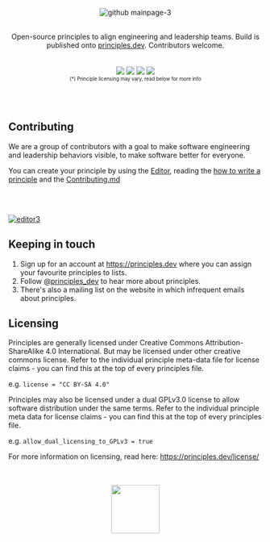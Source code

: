 

<div align="center">
  
![github mainpage-3](https://user-images.githubusercontent.com/610638/230158216-60ed8344-df2f-49f9-a247-f0f6cfffb27a.png)
<br><br>

  
Open-source principles to align engineering and leadership teams. Build is published onto <a href="https://principles.dev">principles.dev<a>. Contributors welcome.
<br ><br ><br >
<img src="https://img.shields.io/badge/License-CC%20BY--SA%204.0*-blue" />
<img src="https://img.shields.io/badge/License-GPLv3*-blue" />
<img src="https://img.shields.io/badge/Since-2019-blue" />
<a href="https://twitter.com/principles_dev" ><img src="https://img.shields.io/twitter/follow/principles.dev?style=social" /></a> 
<br >
  <sub><sup>(*) Principle licensing may vary, read below for more info</sup></sub>


</div>
<br><br>




## Contributing
  
We are a group of contributors with a goal to make software engineering and leadership behaviors visible, to make software better for everyone. 

You can create your principle by using the [Editor](https://principles.dev/editor/), reading the [how to write a principle](https://principles.dev/documentation/#how-to-write-a-principle_1) and the <a href="https://github.com/PrinciplesDotDev/principles/blob/master/CONTRIBUTING.md">Contributing.md</a>

  <br><br>
  <a href="https://principles.dev/editor/">
 

![editor3](https://user-images.githubusercontent.com/610638/230163658-ec553cb4-ad91-42d2-8021-5b33ffe1441e.png)

    
    
  </a>

  




## Keeping in touch

1. Sign up for an account at https://principles.dev where you can assign your favourite principles to lists.
2. Follow [@principles_dev](https://twitter.com/principles_dev) to hear more about principles.
3. There's also a mailing list on the website in which infrequent emails about principles.

## Licensing

Principles are generally licensed under Creative Commons Attribution-ShareAlike 4.0 International. But may be licensed under other creative commons license. Refer to the individual principle meta-data file for license claims - you can find this at the top of every principles file.

e.g. ```license = "CC BY-SA 4.0"```

Principles may also be licensed under a dual GPLv3.0 license to allow software distribution under the same terms. Refer to the individual principle meta data for license claims  - you can find this at the top of every principles file.

e.g. ```allow_dual_licensing_to_GPLv3 = true```
  
For more information on licensing, read here: https://principles.dev/license/

 
<div align="center">
<br><br>
  <a href="https://principles.dev">
  <img src="https://user-images.githubusercontent.com/610638/124029515-2370be80-d9ed-11eb-97e4-d20e54b51423.png" height="96" />
  </a>
 <br><br>
</div>

